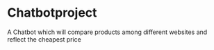 # Chatbotproject
A Chatbot which will compare products among different websites and reflect the cheapest price
